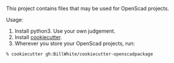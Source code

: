 This project contains files that may be used for OpenScad projects.

Usage:

1. Install python3. Use your own judgement.
1. Install [cookiecutter](https://cookiecutter.readthedocs.io/en/stable/index.html).
1. Wherever you store your OpenScad projects, run:
```
% cookiecutter gh:BillWhite/cookiecutter-openscadpackage
```
